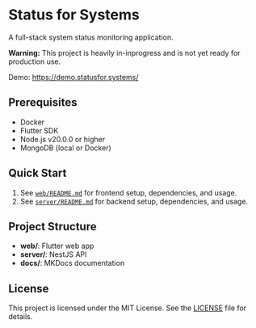 # Status for Systems

A full-stack system status monitoring application.

**Warning:** This project is heavily in-inprogress and is not yet ready for production use.

Demo: https://demo.statusfor.systems/

## Prerequisites
- Docker
- Flutter SDK
- Node.js v20.0.0 or higher
- MongoDB (local or Docker)

## Quick Start

1. See [`web/README.md`](./web/README.md) for frontend setup, dependencies, and usage.
2. See [`server/README.md`](./server/README.md) for backend setup, dependencies, and usage.

## Project Structure

- **web/**: Flutter web app
- **server/**: NestJS API
- **docs/**: MKDocs documentation

## License
This project is licensed under the MIT License. See the [LICENSE](./LICENSE) file for details.